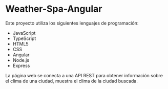 # Weather-Spa-Angular

Este proyecto utiliza los siguientes lenguajes de programación:

* JavaScript
* TypeScript
* HTML5
* CSS
* Angular
* Node.js
* Express

La página web se conecta a una API REST para obtener información sobre el clima de una ciudad, muestra el clima de la ciudad buscada.
